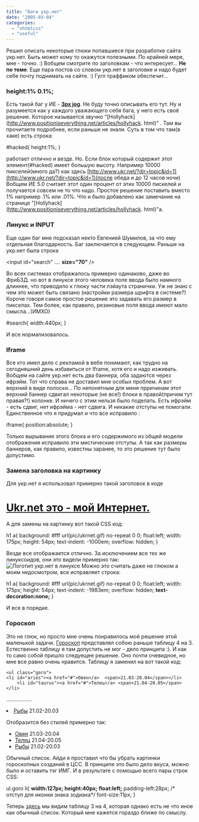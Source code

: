 ```yaml
---
title: "Баги укр.нет"
date: "2005-03-04"
categories: 
  - "xhtmlcss"
  - "useful"
---
```


Решил описать некоторые глюки попавшиеся при разработке сайта укр.нет. Быть может кому то окажутся полезными. По крайней мере, мне - точно. :) Вобщем смотрите по заголовкам - что интересует... **Не по теме**: Еще пара постов со словом укр.нет в заголовке и надо будет себе почту поднимать на сайте. :) Гугл траффиком обеспечит...

### height:1% 0.1%;

Есть такой баг у ИЕ - **[3px jog](http://www.positioniseverything.net/explorer/threepxtest.html)**. Не буду точно описывать его тут. Ну и разумеется как у каждого уважающего себя бага, у него есть своё решение. Которое называется звучно "[Hollyhack](http://www.positioniseverything.net/articles/hollyhack. html)" . Там вы прочитаете подробнее, если раньше не знали. Суть в том что там(в хаке) есть строка:

#hacked{
height:1%;
}

работает отлично и везде. Но. Если блок который содержит этот элемент(#hacked) имеет большую высоту. Например 10000 пикселей(много да?) как здесь [http://www.ukr.net/?dir=topic&id=1](http://www.ukr.net/?dir=topic&id=1)(после обеда и до 12 часов ночи) Вобщем ИЕ 5.0 считает этот один процент от этих 10000 пискелей и получается совсем не то что надо. Простое решение поставить вместо 1% например .1% или .01%. Что и было добавлено как замечание на странице "[Hollyhack](http://www.positioniseverything.net/articles/hollyhack. html)"а.

### Линукс и INPUT

Еще один баг мне подсказал некто Евгенией Шумилов, за что ему отдельная благодарность. Баг заключается в следующем. Раньше на укр.нет была строка

<input id="search" .... **size="70"** />

Во всех системах отображалось примерно одинаково, даже во ФриБЗД. но вот в линуксе этого человека поле ввода было намного длиннее, что приводило к глюку части лэйаута странички. Уж не знаю с чем это может быть связано (настройки размера шрифта в системе?) Короче говоря самое простое решение это задавать его размер в пикселах. Тем более, как правило, резиновые поля ввода имеют мало смысла...(ИМХО)

#search{
width:440px;
}

И все нормализовалось.

### Iframe

Все кто имел дело с рекламой в вебе понимают, как трудно на сегодняшний день избавиться от Iframe, хотя его и надо изживать. Вобщем на сайте укр.нет есть два баннера, оба задаются через ифрэйм. Тот что справа не доставил мне особых проблем. А вот верхний в виде полоски... По непонятным для меня прричинам этот верхний баннер сдвигал некоторые (не все!) блоки в правой(причем тут правая?!) колонке. И ничего с этим нельзя было поделать. Есть ифрэйм - есть сдвиг, нет ифрэйма - нет сдвига. И никакие отступы не помогали. Единственное что я придумал и что все исправило :

iframe{
position:absolute;
}

Только вырывание этого блока и его содержимого из общей модели отображения исправило эти мистические отступы. А так как размеры баннеров, как правило, известны заранее, то это решение тут было допустимо.

### Замена заголовка на картинку

Для укр.нет я использовал примерно такой заголовок в коде

<h1>
 <a href="#">
  Ukr.net это - мой Интернет. 
 </a>
</h1>

А для замены на картинку вот такой CSS код:

h1 a{
	background: #fff url(pic/ukrnet.gif) no-repeat 0 0;
	float:left;
	width: 175px;
	height: 54px;
	text-indent: -1000em;
	overflow: hidden;
}

Везде все отображается отлично. За исключением все тех же линуксоидов, они это видели примерно так: ![Логотип укр.нет в линуксе](http://cssing.iatp.org.ua/pic/ukrlogo.gif "Логотип укр.нет в линуксе") Можно это считать даже не глюком а моим недосмотром, все исправляет строка:

h1 a{
	background: #fff url(pic/ukrnet.gif) no-repeat 0 0;
	float:left;
	width: 175px;
	height: 54px;
	text-indent: -1983em;
	overflow: hidden;
	**text-decoration:none;**
}

И все в порядке.

### Гороскоп

Это не глюк, но просто мне очень понравилось моё решение этой маленькой задачи. [Гороскоп](http://www.ukr.net/?dir=goro&sign=taurus) представлял собою раньше таблицу 4 на 3. Естественно таблицу я там допустить не мог - дело принципа :). И как то само собой пришло следуещее решение. Оно почти очевидное, но мне все равно очень нравится. Таблицу я заменил на вот такой код:

    <ul class="goro">
	<li id="aries"><a href="#">Овен</a>  <span>21.03-20.04</span></li>
        <li id="taurus"><a href="#">Телец</a> <span>21.04-20.05</span></li>
.................
	<li id="pisces"><a href="#">Рыбы</a> <span>21.02-20.03</span></li>
    </ul>

Отобразится без стилей примерно так:

- [Овен](#) 21.03-20.04
- [Телец](#) 21.04-20.05
- [Рыбы](#) 21.02-20.03

Обычный список. Айди я проставил что бы убрать картинки гороскопных созданий в ЦСС. В принципе это было дело вкуса, можно было и оставить тэг ИМГ. И в результате с помощью всего пары строк CSS:

ul.goro li{
	**width:127px;
	height:40px;
	float:left;**
	padding-left:28px; /\* отступ для иконки знака зодиака\*/
	font-size:11px;
} 

Теперь [здесь](http://www.ukr.net/?dir=goro&sign=taurus) мы видим таблицу 3 на 4, которая однако есть не что иное как обычный список. Который мне кажется гораздо ближе по смыслу.
